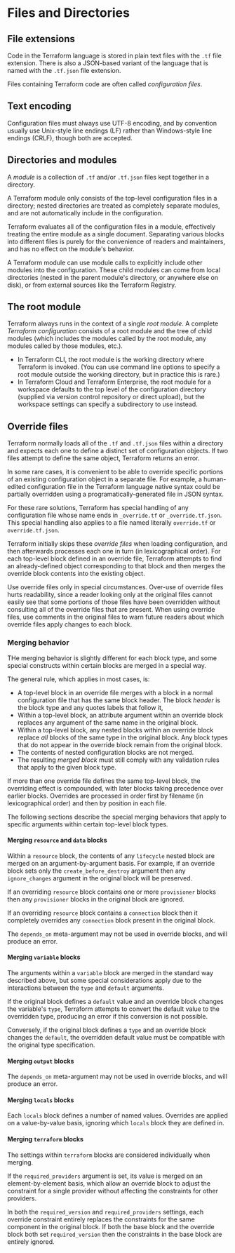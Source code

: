 # Files and Directories

## File extensions

Code in the Terraform language is stored in plain text files with the `.tf` file
extension. There is also a JSON-based variant of the language that is named
with the `.tf.json` file extension.

Files containing Terraform code are often called _configuration files_.

## Text encoding

Configuration files must always use UTF-8 encoding, and by convention usually
use Unix-style line endings (LF) rather than Windows-style line endings (CRLF),
though both are accepted.

## Directories and modules

A _module_ is a collection of `.tf` and/or `.tf.json` files kept together in a
directory.

A Terraform module only consists of the top-level configuration files in a
directory; nested directories are treated as completely separate modules, and
are not automatically include in the configuration.

Terraform evaluates all of the configuration files in a module, effectively
treating the entire module as a single document. Separating various blocks into
different files is purely for the convenience of readers and maintainers, and
has no effect on the module's behavior.

A Terraform module can use module calls to explicitly include other modules into
the configuration. These child modules can come from local directories (nested
in the parent module's directory, or anywhere else on disk), or from external
sources like the Terraform Registry.

## The root module

Terraform always runs in the context of a single _root module_. A complete
_Terraform configuration_ consists of a root module and the tree of child
modules (which includes the modules called by the root module, any modules
called by those modules, etc.).

- In Terraform CLI, the root module is the working directory where Terraform is
  invoked. (You can use command line options to specify a root module outside
  the working directory, but in practice this is rare.)
- In Terraform Cloud and Terraform Enterprise, the root module for a workspace
  defaults to the top level of the configuration directory (supplied via version
  control repository or direct upload), but the workspace settings can specify a
  subdirectory to use instead.

## Override files

Terraform normally loads all of the `.tf` and `.tf.json` files within a
directory and expects each one to define a distinct set of configuration
objects. If two files attempt to define the same object, Terraform returns an
error.

In some rare cases, it is convenient to be able to override specific portions of
an existing configuration object in a separate file. For example, a
human-edited configuration file in the Terraform language native syntax could be
partially overridden using a programatically-generated file in JSON syntax.

For these rare solutions, Terraform has special handling of any configuration
file whose name ends in `_override.tf` or `_override.tf.json`. This special
handling also applies to a file named literally `override.tf` or
`override.tf.json`.

Terraform initially skips these _override files_ when loading configuration, and
then afterwards processes each one in turn (in lexicographical order). For each
top-level block defined in an override file, Terraform attempts to find an
already-defined object corresponding to that block and then merges the override
block contents into the existing object.

Use override files only in special circumstances. Over-use of override files
hurts readability, since a reader looking only at the original files cannot
easily see that some portions of those files have been overridden without
consulting all of the override files that are present. When using override
files, use comments in the original files to warn future readers about which
override files apply changes to each block.

### Merging behavior

THe merging behavior is slightly different for each block type, and some special
constructs within certain blocks are merged in a special way.

The general rule, which applies in most cases, is:

- A top-level block in an override file merges with a block in a normal
  configuration file that has the same block header. The block _header_ is the
  block type and any quotes labels that follow it,
- Within a top-level block, an attribute argument within an override block
  replaces any argument of the same name in the original block.
- Within a top-level block, any nested blocks within an override block replace
  _all_ blocks of the same type in the original block. Any block types that do
  not appear in the override block remain from the original block.
- The contents of nested configuration blocks are not merged.
- The resulting _merged block_ must still comply with any validation rules that
  apply to the given block type.

If more than one override file defines the same top-level block, the overriding
effect is compounded, with later blocks taking precedence over earlier blocks.
Overrides are processed in order first by filename (in lexicographical order)
and then by position in each file.

The following sections describe the special merging behaviors that apply to
specific arguments within certain top-level block types.

#### Merging `resource` and `data` blocks

Within a `resource` block, the contents of any `lifecycle` nested block are
merged on an argument-by-argument basis. For example, if an override block sets
only the `create_before_destroy` argument then any `ignore_changes` argument in
the original block will be preserved.

If an overriding `resource` block contains one or more `provisioner` blocks then
any `provisioner` blocks in the original block are ignored.

If an overriding `resource` block contains a `connection` block then it
completely overrides any `connection` block present in the original block.

The `depends_on` meta-argument may not be used in override blocks, and will
produce an error.

#### Merging `variable` blocks

The arguments within a `variable` block are merged in the standard way described
above, but some special considerations apply due to the interactions between the
`type` and `default` arguments.

If the original block defines a `default` value and an override block changes
the variable's `type`, Terraform attempts to convert the default value to the
overridden type, producing an error if this conversion is not possible.

Conversely, if the original block defines a `type` and an override block changes
the `default`, the overridden default value must be compatible with the original
type specification.

#### Merging `output` blocks

The `depends_on` meta-argument may not be used in override blocks, and will
produce an error.

#### Merging `locals` blocks

Each `locals` block defines a number of named values. Overrides are applied on
a value-by-value basis, ignoring which `locals` block they are defined in.

#### Merging `terraform` blocks

The settings within `terraform` blocks are considered individually when merging.

If the `required_providers` argument is set, its value is merged on an
element-by-element basis, which allow an override block to adjust the constraint
for a single provider without affecting the constraints for other providers.

In both the `required_version` and `required_providers` settings, each override
constraint entirely replaces the constraints for the same component in the
original block. If both the base block and the override block both set
`required_version` then the constraints in the base block are entirely ignored.
